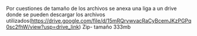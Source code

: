 Por cuestiones de tamaño de los archivos se anexa una liga a un drive donde se pueden descargar los archivos utilizados(https://drive.google.com/file/d/15mRQrvwvacRaCyBcemJKzPGPq0sc2fhW/view?usp=drive_link) Zip- tamaño 333mb
